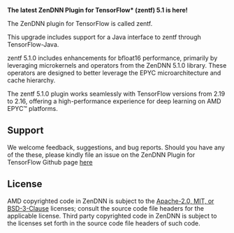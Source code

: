__The latest ZenDNN Plugin for TensorFlow* (zentf) 5.1 is here!__

The ZenDNN plugin for TensorFlow is called zentf.

This upgrade includes support for a Java interface to zentf through TensorFlow-Java.

zentf 5.1.0 includes enhancements for bfloat16 performance, primarily by leveraging microkernels and operators from the ZenDNN 5.1.0 library. These operators are designed to better leverage the EPYC microarchitecture and cache hierarchy.

The zentf 5.1.0 plugin works seamlessly with TensorFlow versions from 2.19 to 2.16, offering a high-performance experience for deep learning on AMD EPYC™ platforms.

## Support

We welcome feedback, suggestions, and bug reports. Should you have any of the these, please kindly file an issue on the ZenDNN Plugin for TensorFlow Github page [here](https://github.com/amd/ZenDNN-tensorflow-plugin/issues)

## License

AMD copyrighted code in ZenDNN is subject to the [Apache-2.0, MIT, or BSD-3-Clause](https://github.com/amd/ZenDNN-tensorflow-plugin/blob/main/LICENSE) licenses; consult the source code file headers for the applicable license. Third party copyrighted code in ZenDNN is subject to the licenses set forth in the source code file headers of such code.
